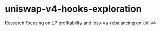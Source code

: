 # uniswap-v4-hooks-exploration
Research focusing on LP profitability and loss-vs-rebalancing on Uni v4
